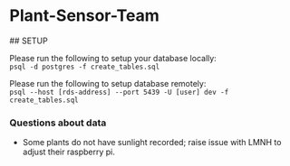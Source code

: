 # Plant-Sensor-Team

## SETUP

Please run the following to setup your database locally:  \
`psql -d postgres -f create_tables.sql`

Please run the following to setup database remotely:  \
`psql --host [rds-address] --port 5439 -U [user] dev -f create_tables.sql`

### Questions about data

- Some plants do not have sunlight recorded; raise issue with LMNH to adjust their raspberry pi.